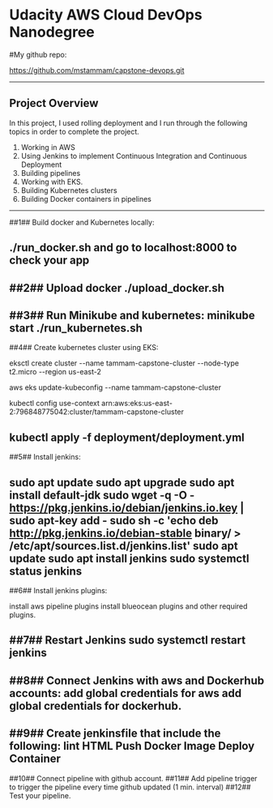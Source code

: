 # Udacity AWS Cloud DevOps Nanodegree

#My github repo:

https://github.com/mstammam/capstone-devops.git

-----------------------------------------------------------------------------------------

## Project Overview

 In this project, I used rolling deployment and I run through the following topics in order to complete the project.

1)	Working in AWS
2)	Using Jenkins to implement Continuous Integration and Continuous Deployment 
3)	Building pipelines 
4)	Working with EKS. 
5)	Building Kubernetes clusters 
6)	Building Docker containers in pipelines 
-----------------------------------------------------------------------------------------

##1## Build docker and Kubernetes locally: 

./run_docker.sh and go to localhost:8000 to check your app
-----------------------------------------------------------------------------------------

##2## Upload docker
./upload_docker.sh
-----------------------------------------------------------------------------------------

##3## Run Minikube and kubernetes:
minikube start
./run_kubernetes.sh
-----------------------------------------------------------------------------------------

##4## Create kubernetes cluster using EKS:

eksctl create cluster --name tammam-capstone-cluster --node-type t2.micro --region us-east-2

aws eks update-kubeconfig --name tammam-capstone-cluster

kubectl config use-context arn:aws:eks:us-east-2:796848775042:cluster/tammam-capstone-cluster

kubectl apply -f deployment/deployment.yml
-----------------------------------------------------------------------------------------

##5## Install jenkins:

sudo apt update
sudo apt upgrade
sudo apt install default-jdk
sudo wget -q -O - https://pkg.jenkins.io/debian/jenkins.io.key | sudo apt-key add -
sudo sh -c 'echo deb http://pkg.jenkins.io/debian-stable binary/ > /etc/apt/sources.list.d/jenkins.list'
sudo apt update
sudo apt install jenkins
sudo systemctl status jenkins
-----------------------------------------------------------------------------------------

##6## Install jenkins plugins:

install aws pipeline plugins
install blueocean plugins and other required plugins.


##7## Restart Jenkins
sudo systemctl restart jenkins
-----------------------------------------------------------------------------------------
##8## Connect Jenkins with aws and Dockerhub accounts:
add global credentials for aws
add global credentials for dockerhub.
-----------------------------------------------------------------------------------------
##9## Create jenkinsfile that include the following:
lint HTML
Push Docker Image
Deploy Container
-----------------------------------------------------------------------------------------
##10## Connect pipeline with github account.
##11## Add pipeline trigger to trigger the pipeline every time github updated (1 min. interval)
##12## Test your pipeline.  

